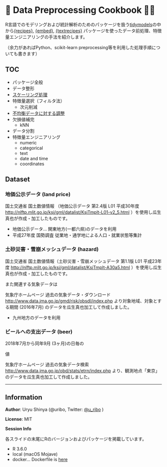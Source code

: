 
<!-- README.md is generated from README.Rmd. Please edit that file -->

# 📖 Data Preprocessing Cookbook 👨‍🍳

<!-- badges: start -->

<!-- badges: end -->

R言語でのモデリングおよび統計解析のためのパッケージを扱う[tidymodels](https://github.com/tidymodels/tidymodels)の中から[{recipes}](https://github.com/tidymodels/recipes),
[{embed}](https://github.com/tidymodels/embed),
[{textrecipes}](https://github.com/juliasilge/tidytext)
パッケージを使ったデータ前処理、特徴量エンジニアリングの手法を紹介します。

（余力があればPython、scikit-learn preprocessing等を利用した処理手順についても書きます）

## TOC

  - パッケージ全般
  - データ整形
  - [スケーリング処理](slides/scaling.Rmd)
  - 特徴量選択（フィルタ法）
      - 次元削減
  - [不均衡データに対する調整](slides/class-imbalance.Rmd)
  - 欠損値補完
      - kNN
  - データ分割
  - 特徴量エンジニアリング
      - numeric
      - categorical
      - text
      - date and time
      - coordinates

## Dataset

### 地価公示データ (land price)

国土交通省 国土数値情報 （地価公示データ 第2.4版 L01 平成30年度
<http://nlftp.mlit.go.jp/ksj/gml/datalist/KsjTmplt-L01-v2_5.html>
）を使用し瓜生真也が作成・加工したものです。

  - 地価公示データ… 関東地方(一都六県)のデータを利用
  - 平成27年度 国勢調査 従業地・通学地による人口・就業状態等集計

### 土砂災害・雪崩メッシュデータ (hazard)

国土交通省 国土数値情報（土砂災害・雪崩メッシュデータ 第1.1版 L01 平成23年度
<http://nlftp.mlit.go.jp/ksj/gml/datalist/KsjTmplt-A30a5.html>
）を使用し瓜生真也が作成・加工したものです。

また関連する気象データは

気象庁ホームページ 過去の気象データ・ダウンロード
<http://www.data.jma.go.jp/gmd/risk/obsdl/index.php> より対象地域、対象とする期間
(2016年7月) のデータを瓜生真也加工して作成しました。

  - 九州地方のデータを利用

### ビールへの支出データ (beer)

2018年7月から同年9月 (3ヶ月)の日毎の

値

気象庁ホームページ 過去の気象データ検索
<http://www.data.jma.go.jp/obd/stats/etrn/index.php>
より、観測地点「東京」のデータを瓜生真也加工して作成しました。

-----

## Information

**Author**: Uryu Shinya (@uribo, Twitter:
[@u\_ribo](http://twitter.com/u_ribo) )

**License**: MIT

**Session Info**

各スライドの末尾にRのバージョンおよびパッケージを掲載しています。

  - R 3.6.0
  - local (macOS Mojave)
  - docker… Dockerfile is
    [here](https://github.com/uribo/dpp-cookbook/blob/master/Dockerfile)
